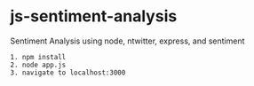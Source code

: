 # js-sentiment-analysis
Sentiment Analysis using node, ntwitter, express, and sentiment

```
1. npm install
2. node app.js
3. navigate to localhost:3000
```
